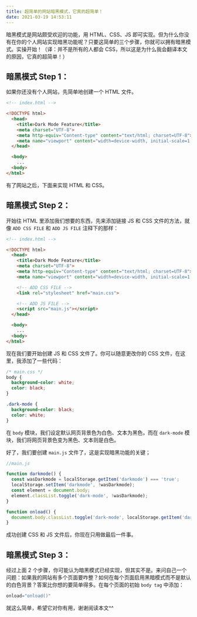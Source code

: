 ```yaml
---
title: 超简单的网站暗黑模式，它真的超简单！
date: 2021-03-19 14:53:11
---
```

暗黑模式是网站颇受欢迎的功能，用 HTML、CSS、JS 即可实现。但为什么你没有在你的个人网站实现暗黑功能呢？只要这简单的三个步骤，你就可以拥有暗黑模式。实操开始！（译：并不是所有的人都会 CSS，所以这是为什么我会翻译本文的原因，它真的超简单！）

## 暗黑模式 Step 1：

如果你还没有个人网站，先简单地创建一个 HTML 文件。

``` html
<!-- index.html -->

<!DOCTYPE html>
  <head>
    <title>Dark Mode Feature</title>
    <meta charset="UTF-8">
    <meta http-equiv="Content-type" content="text/html; charset=UTF-8">
    <meta name="viewport" content="width=device-width, initial-scale=1.0">
  </head>

  <body>
    ...
  <body>
</html>
```

有了网站之后，下面来实现 HTML 和 CSS。



## 暗黑模式 Step 2：

开始往 HTML 里添加我们想要的东西，先来添加链接 JS 和 CSS 文件的方法，就像 `ADD CSS FILE` 和 `ADD JS FILE` 注释下的那样：

``` html
<!-- index.html -->

<!DOCTYPE html>
  <head>
    <title>Dark Mode Feature</title>
    <meta charset="UTF-8">
    <meta http-equiv="Content-type" content="text/html; charset=UTF-8">
    <meta name="viewport" content="width=device-width, initial-scale=1.0">

    <!-- ADD CSS FILE -->
    <link rel="stylesheet" href="main.css">

    <!-- ADD JS FILE -->
    <script src="main.js"></script>
  </head>

  <body>
    ...
  <body>
</html>
```

现在我们要开始创建 JS 和 CSS 文件了。你可以随意更改你的 CSS 文件，在这里，我添加了一些代码：

``` css
/* main.css */
body {
  background-color: white;
  color: black;
}

.dark-mode {
  background-color: black;
  color: white;
}
```

在 `body` 模块，我们设定默认网页背景色为白色、文本为黑色，而在 `dark-mode` 模块，我们将网页背景色变为黑色、文本则是白色。

好了，我们要创建 `main.js` 文件了，这是实现暗黑功能的关键；

``` javascript
//main.js

function darkmode() {
  const wasDarkmode = localStorage.getItem('darkmode') === 'true';
  localStorage.setItem('darkmode', !wasDarkmode);
  const element = document.body;
  element.classList.toggle('dark-mode', !wasDarkmode);
}

function onload() {
  document.body.classList.toggle('dark-mode', localStorage.getItem('darkmode') === 'true');
}
```

成功创建 CSS 和 JS 文件后，你现在只用做最后一件事。



## 暗黑模式 Step 3：

经过上面 2 个步骤，你可能认为暗黑模式已经实现，但其实不是。来问自己一个问题：如果我的网站有多个页面要咋整？如何在每个页面启用黑暗模式而不是默认的白色背景？答案比你想的要简单得多。在每个页面的初始 `body tag` 中添加：

``` javascript
onload="onload()"
```

就这么简单，希望它对你有用，谢谢阅读本文^^
